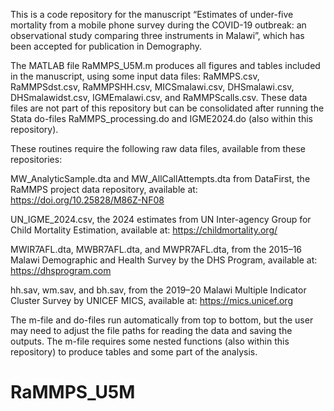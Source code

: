 This is a code repository for the manuscript “Estimates of under-five mortality from a mobile phone survey during the COVID-19 outbreak: an observational study comparing three instruments in Malawi”, which has been accepted for publication in Demography.

The MATLAB file RaMMPS_U5M.m produces all figures and tables included in the manuscript, using some input data files: RaMMPS.csv, RaMMPSdst.csv, RaMMPSHH.csv, MICSmalawi.csv, DHSmalawi.csv, DHSmalawidst.csv, IGMEmalawi.csv, and RaMMPScalls.csv. These data files are not part of this repository but can be consolidated after running the Stata do-files RaMMPS_processing.do and IGME2024.do (also within this repository).

These routines require the following raw data files, available from these repositories:

MW_AnalyticSample.dta and MW_AllCallAttempts.dta from DataFirst, the RaMMPS project data repository, available at: https://doi.org/10.25828/M86Z-NF08

UN_IGME_2024.csv, the 2024 estimates from UN Inter-agency Group for Child Mortality Estimation, available at: https://childmortality.org/ 

MWIR7AFL.dta, MWBR7AFL.dta, and MWPR7AFL.dta, from the 2015–16 Malawi Demographic and Health Survey by the DHS Program, available at: https://dhsprogram.com

hh.sav, wm.sav, and bh.sav, from the 2019–20 Malawi Multiple Indicator Cluster Survey by UNICEF MICS, available at: https://mics.unicef.org

The m-file and do-files run automatically from top to bottom, but the user may need to adjust the file paths for reading the data and saving the outputs. The m-file requires some nested functions (also within this repository) to produce tables and some part of the analysis. 
# RaMMPS_U5M
